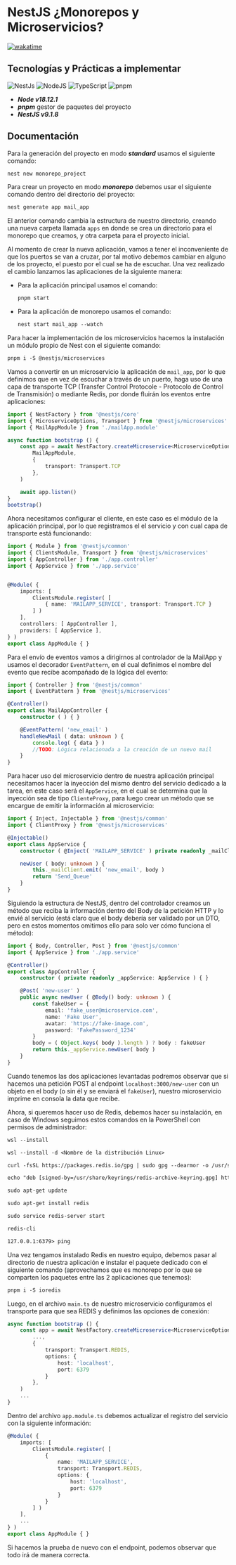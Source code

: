 # NestJS ¿Monorepos y Microservicios?

[![wakatime](https://wakatime.com/badge/user/8ef73281-6d0a-4758-af11-fd880ca3009c/project/f748a666-7ffe-405f-a953-bfbf9434f6ff.svg)](https://wakatime.com/badge/user/8ef73281-6d0a-4758-af11-fd880ca3009c/project/f748a666-7ffe-405f-a953-bfbf9434f6ff)

## Tecnologías y Prácticas a implementar

![NestJs](https://img.shields.io/badge/nestjs-E0234E?style=for-the-badge&logo=nestjs&logoColor=white)
![NodeJS](https://img.shields.io/badge/Node.js-339933?style=for-the-badge&logo=nodedotjs&logoColor=white)
![TypeScript](https://img.shields.io/badge/TypeScript-007ACC?style=for-the-badge&logo=typescript&logoColor=white)
![pnpm](https://img.shields.io/badge/pnpm-orange?style=for-the-badge&logo=pnpm&logoColor=white)

- ***Node v18.12.1***
- ***pnpm*** gestor de paquetes del proyecto
- ***NestJS v9.1.8***

## Documentación

Para la generación del proyecto en modo ***standard*** usamos el siguiente comando:

```txt
nest new monorepo_project
```

Para crear un proyecto en modo ***monorepo*** debemos usar el siguiente comando dentro del directorio del proyecto:

```txt
nest generate app mail_app
```

El anterior comando cambia la estructura de nuestro directorio, creando una nueva carpeta llamada `apps` en donde se crea un directorio para el monorepo que creamos, y otra carpeta para el proyecto inicial.

Al momento de crear la nueva aplicación, vamos a tener el inconveniente de que los puertos se van a cruzar, por tal motivo debemos cambiar en alguno de los proyecto, el puesto por el cual se ha de escuchar. Una vez realizado el cambio lanzamos las aplicaciones de la siguiente manera:

- Para la aplicación principal usamos el comando:
  
  ```txt
  pnpm start
  ```

- Para la aplicación de monorepo usamos el comando:
  
  ```txt
  nest start mail_app --watch
  ```

Para hacer la implementación de los microservicios hacemos la instalación un módulo propio de Nest con el siguiente comando:

```txt
pnpm i -S @nestjs/microservices
```

Vamos a convertir en un microservicio la aplicación de `mail_app`, por lo que definimos que en vez de escuchar a través de un puerto, haga uso de una capa de transporte TCP (Transfer Control Protocole - Protocolo de Control de Transmisión) o mediante Redis, por donde fluirán los eventos entre aplicaciones:

```ts
import { NestFactory } from '@nestjs/core'
import { MicroserviceOptions, Transport } from '@nestjs/microservices'
import { MailAppModule } from './mailApp.module'

async function bootstrap () {
    const app = await NestFactory.createMicroservice<MicroserviceOptions>(
        MailAppModule,
        {
            transport: Transport.TCP
        },
    )

    await app.listen()
}
bootstrap()
```

Ahora necesitamos configurar el cliente, en este caso es el módulo de la aplicación principal, por lo que registramos el el servicio y con cual capa de transporte está funcionando:

```ts
import { Module } from '@nestjs/common'
import { ClientsModule, Transport } from '@nestjs/microservices'
import { AppController } from './app.controller'
import { AppService } from './app.service'


@Module( {
    imports: [
        ClientsModule.register( [
            { name: 'MAILAPP_SERVICE', transport: Transport.TCP }
        ] )
    ],
    controllers: [ AppController ],
    providers: [ AppService ],
} )
export class AppModule { }
```

Para el envío de eventos vamos a dirigirnos al controlador de la MailApp y usamos el decorador `EventPattern`, en el cual definimos el nombre del evento que recibe acompañado de la lógica del evento:

```ts
import { Controller } from '@nestjs/common'
import { EventPattern } from '@nestjs/microservices'

@Controller()
export class MailAppController {
    constructor ( ) { }

    @EventPattern( 'new_email' )
    handleNewMail ( data: unknown ) {
        console.log( { data } )
        //TODO: Lógica relacionada a la creación de un nuevo mail
    }
}
```

Para hacer uso del microservicio dentro de nuestra aplicación principal necesitamos hacer la inyección del mismo dentro del servicio dedicado a la tarea, en este caso será el `AppService`, en el cual se determina que la inyección sea de tipo `ClienteProxy`, para luego crear un método que se encargue de emitir la información al microservicio:

```ts
import { Inject, Injectable } from '@nestjs/common'
import { ClientProxy } from '@nestjs/microservices'

@Injectable()
export class AppService {
    constructor ( @Inject( 'MAILAPP_SERVICE' ) private readonly _mailClient: ClientProxy ) { }

    newUser ( body: unknown ) {
        this._mailClient.emit( 'new_email', body )
        return 'Send_Queue'
    }
}
```

Siguiendo la estructura de NestJS, dentro del controlador creamos un método que reciba la información dentro del Body de la petición HTTP y lo envié al servicio (está claro que el body debería ser validado por un DTO, pero en estos momentos omitimos ello para solo ver cómo funciona el método):

```ts
import { Body, Controller, Post } from '@nestjs/common'
import { AppService } from './app.service'

@Controller()
export class AppController {
    constructor ( private readonly _appService: AppService ) { }

    @Post( 'new-user' )
    public async newUser ( @Body() body: unknown ) {
        const fakeUser = {
            email: 'fake_user@microservice.com',
            name: 'Fake User',
            avatar: 'https://fake-image.com',
            password: 'FakePassword_1234'
        }
        body = ( Object.keys( body ).length ) ? body : fakeUser
        return this._appService.newUser( body )
    }
}
```

Cuando tenemos las dos aplicaciones levantadas podremos observar que si hacemos una petición POST al endpoint `localhost:3000/new-user` con un objeto en el body (o sin él y se enviará el `fakeUser`), nuestro microservicio imprime en consola la data que recibe.

Ahora, si queremos hacer uso de Redis, debemos hacer su instalación, en caso de Windows seguimos estos comandos en la PowerShell con permisos de administrador:

```txt
wsl --install
```

```txt
wsl --install -d <Nombre de la distribución Linux>
```

```txt
curl -fsSL https://packages.redis.io/gpg | sudo gpg --dearmor -o /usr/share/keyrings/redis-archive-keyring.gpg
```

```txt
echo "deb [signed-by=/usr/share/keyrings/redis-archive-keyring.gpg] https://packages.redis.io/deb $(lsb_release -cs) main" | sudo tee /etc/apt/sources.list.d/redis.list
```

```txt
sudo apt-get update
```

```txt
sudo apt-get install redis
```

```txt
sudo service redis-server start
```

```txt
redis-cli 
```

```txt
127.0.0.1:6379> ping
```

Una vez tengamos instalado Redis en nuestro equipo, debemos pasar al directorio de nuestra aplicación e instalar el paquete dedicado con el siguiente comando (aprovechamos que es monorepo por lo que se comparten los paquetes entre las 2 aplicaciones que tenemos):

```txt
pnpm i -S ioredis
```

Luego, en el archivo `main.ts` de nuestro microservicio configuramos el transporte para que sea REDIS y definimos las opciones de conexión:

```ts
async function bootstrap () {
    const app = await NestFactory.createMicroservice<MicroserviceOptions>(
        ...,
        {
            transport: Transport.REDIS,
            options: {
                host: 'localhost',
                port: 6379
            }
        },
    )
    ...
}
```

Dentro del archivo `app.module.ts` debemos actualizar el registro del servicio con la siguiente información:

```ts
@Module( {
    imports: [
        ClientsModule.register( [
            {
                name: 'MAILAPP_SERVICE',
                transport: Transport.REDIS,
                options: {
                    host: 'localhost',
                    port: 6379
                }
            }
        ] )
    ],
    ...
} )
export class AppModule { }
```

Si hacemos la prueba de nuevo con el endpoint, podemos observar que todo irá de manera correcta.
